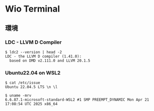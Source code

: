 # Wio Terminal

## 環境

### LDC - LLVM D Compiler

```console
$ ldc2 --version | head -2
LDC - the LLVM D compiler (1.41.0):
  based on DMD v2.111.0 and LLVM 20.1.5
```

### Ubuntu22.04 on WSL2

```console
$ cat /etc/issue
Ubuntu 22.04.5 LTS \n \l

$ uname -mrv
6.6.87.1-microsoft-standard-WSL2 #1 SMP PREEMPT_DYNAMIC Mon Apr 21 17:08:54 UTC 2025 x86_64
```
